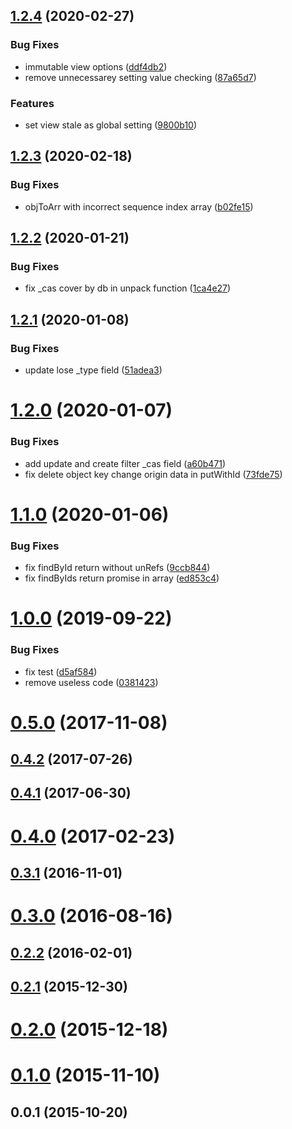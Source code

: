 ## [1.2.4](https://github.com/Wiredcraft/loopback-connector-couchbaseX/compare/v1.2.3...v1.2.4) (2020-02-27)


### Bug Fixes

* immutable view options ([ddf4db2](https://github.com/Wiredcraft/loopback-connector-couchbaseX/commit/ddf4db25))
* remove unnecessarey setting value checking ([87a65d7](https://github.com/Wiredcraft/loopback-connector-couchbaseX/commit/87a65d7))


### Features

* set view stale as global setting ([9800b10](https://github.com/Wiredcraft/loopback-connector-couchbaseX/commit/9800b10))



## [1.2.3](https://github.com/Wiredcraft/loopback-connector-couchbaseX/compare/v1.2.2...v1.2.3) (2020-02-18)


### Bug Fixes

* objToArr with incorrect sequence index array ([b02fe15](https://github.com/Wiredcraft/loopback-connector-couchbaseX/commit/b02fe15))



## [1.2.2](https://github.com/Wiredcraft/loopback-connector-couchbaseX/compare/v1.2.1...v1.2.2) (2020-01-21)


### Bug Fixes

* fix _cas cover by db in unpack function ([1ca4e27](https://github.com/Wiredcraft/loopback-connector-couchbaseX/commit/1ca4e27))



## [1.2.1](https://github.com/Wiredcraft/loopback-connector-couchbaseX/compare/v1.2.0...v1.2.1) (2020-01-08)


### Bug Fixes

* update lose _type field ([51adea3](https://github.com/Wiredcraft/loopback-connector-couchbaseX/commit/51adea3))



# [1.2.0](https://github.com/Wiredcraft/loopback-connector-couchbaseX/compare/v1.1.0...v1.2.0) (2020-01-07)


### Bug Fixes

* add update and create filter _cas field ([a60b471](https://github.com/Wiredcraft/loopback-connector-couchbaseX/commit/a60b471))
* fix delete object key change origin data in putWithId ([73fde75](https://github.com/Wiredcraft/loopback-connector-couchbaseX/commit/73fde75))



# [1.1.0](https://github.com/Wiredcraft/loopback-connector-couchbaseX/compare/v1.0.0...v1.1.0) (2020-01-06)


### Bug Fixes

* fix findById return without unRefs ([9ccb844](https://github.com/Wiredcraft/loopback-connector-couchbaseX/commit/9ccb844))
* fix findByIds return promise in array ([ed853c4](https://github.com/Wiredcraft/loopback-connector-couchbaseX/commit/ed853c4))



# [1.0.0](https://github.com/Wiredcraft/loopback-connector-couchbaseX/compare/0.5.0...v1.0.0) (2019-09-22)


### Bug Fixes

* fix test ([d5af584](https://github.com/Wiredcraft/loopback-connector-couchbaseX/commit/d5af584))
* remove useless code ([0381423](https://github.com/Wiredcraft/loopback-connector-couchbaseX/commit/0381423))



# [0.5.0](https://github.com/Wiredcraft/loopback-connector-couchbaseX/compare/0.4.2...0.5.0) (2017-11-08)



## [0.4.2](https://github.com/Wiredcraft/loopback-connector-couchbaseX/compare/0.4.1...0.4.2) (2017-07-26)



## [0.4.1](https://github.com/Wiredcraft/loopback-connector-couchbaseX/compare/0.4.0...0.4.1) (2017-06-30)



# [0.4.0](https://github.com/Wiredcraft/loopback-connector-couchbaseX/compare/0.3.1...0.4.0) (2017-02-23)



## [0.3.1](https://github.com/Wiredcraft/loopback-connector-couchbaseX/compare/0.3.0...0.3.1) (2016-11-01)



# [0.3.0](https://github.com/Wiredcraft/loopback-connector-couchbaseX/compare/0.2.2...0.3.0) (2016-08-16)



## [0.2.2](https://github.com/Wiredcraft/loopback-connector-couchbaseX/compare/0.2.1...0.2.2) (2016-02-01)



## [0.2.1](https://github.com/Wiredcraft/loopback-connector-couchbaseX/compare/0.2.0...0.2.1) (2015-12-30)



# [0.2.0](https://github.com/Wiredcraft/loopback-connector-couchbaseX/compare/0.1.0...0.2.0) (2015-12-18)



# [0.1.0](https://github.com/Wiredcraft/loopback-connector-couchbaseX/compare/0.0.1...0.1.0) (2015-11-10)



## 0.0.1 (2015-10-20)



